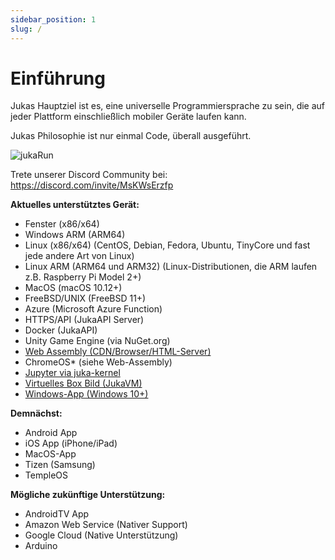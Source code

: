 ```yaml
---
sidebar_position: 1
slug: /
---
```


# Einführung

Jukas Hauptziel ist es, eine universelle Programmiersprache zu sein, die auf jeder Plattform einschließlich mobiler Geräte laufen kann.

Jukas Philosophie ist nur einmal Code, überall ausgeführt.

![jukaRun](/img/latestjuka.png)

Trete unserer Discord Community bei: https://discord.com/invite/MsKWsErzfp

__Aktuelles unterstütztes Gerät:__
- Fenster (x86/x64)
- Windows ARM (ARM64)
- Linux (x86/x64) (CentOS, Debian, Fedora, Ubuntu, TinyCore und fast jede andere Art von Linux)
- Linux ARM (ARM64 und ARM32) (Linux-Distributionen, die ARM laufen z.B. Raspberry Pi Model 2+)
- MacOS (macOS 10.12+)
- FreeBSD/UNIX (FreeBSD 11+)
- Azure (Microsoft Azure Function)
- HTTPS/API (JukaAPI Server)
- Docker (JukaAPI)
- Unity Game Engine (via NuGet.org)
- [Web Assembly (CDN/Browser/HTML-Server)](https://github.com/jukaLang/jukaIDE)
- ChromeOS* (siehe Web-Assembly)
- [Jupyter via juka-kernel](https://github.com/jukaLang/juka-kernel)
- [Virtuelles Box Bild (JukaVM)](https://github.com/jukaLang/jukaVM)
- [Windows-App (Windows 10+)](https://github.com/jukaLang/JukaApp)

**__Demnächst:__**
- Android App
- iOS App (iPhone/iPad)
- MacOS-App
- Tizen (Samsung)
- TempleOS

__Mögliche zukünftige Unterstützung:__
- AndroidTV App
- Amazon Web Service (Nativer Support)
- Google Cloud (Native Unterstützung)
- Arduino



